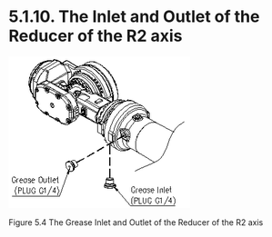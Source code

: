 ﻿# 5.1.10. The Inlet and Outlet of the Reducer of the R2 axis 

![](../../_assets/그림_5.4_4축_감속기_그리스_주입_배출구.png  )

Figure 5.4 The Grease Inlet and Outlet of the Reducer of the R2 axis